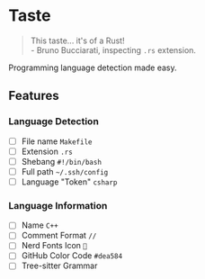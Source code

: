 # Taste

> This taste... it's of a Rust!  
> \- Bruno Bucciarati, inspecting `.rs` extension.

Programming language detection made easy.

## Features

### Language Detection

- [ ] File name `Makefile`
- [ ] Extension `.rs`
- [ ] Shebang `#!/bin/bash`
- [ ] Full path `~/.ssh/config`
- [ ] Language "Token" `csharp`

### Language Information

- [ ] Name `C++`
- [ ] Comment Format `//`
- [ ] Nerd Fonts Icon ``
- [ ] GitHub Color Code `#dea584`
- [ ] Tree-sitter Grammar
